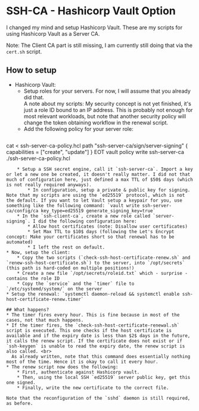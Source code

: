 # SSH-CA - Hashicorp Vault Option

I changed my mind and setup Hashicorp Vault. These are my scripts for using Hashicorp Vault as a Server CA.

Note: The Client CA part is still missing, I am currently still doing that via the `cert.sh` script.

## How to setup

* Hashicorp Vault:
    * Setup roles for your servers. For now, I will assume that you already did that. <br>
      A note about my scripts: My security concept is not yet finished, it's just a role ID bound to an IP address. This is probably not enough for most relevant workloads, but note that another security policy will change the token obtaining workflow in the renewal script.
    * Add the following policy for your server role:
    ```
cat <<EOT > ssh-server-ca-policy.hcl
path "ssh-server-ca/sign/server-signing" {
        capabilities = ["create", "update"]
    }
EOT
vault policy write ssh-server-ca ./ssh-server-ca-policy.hcl
```
    * Setup a SSH secret engine, call it `ssh-server-ca`. Import a key or let a new one be created, it doesn't really matter. I did not that much of configuration here, just defined a max TTL of $50$ days (which is not really required anyways).
        * In configuration, setup a private & public key for signing. Note that my scripts are using the `ed25519` protocol, which is not the default. If you want to let Vault setup a keypair for you, use something like the following command: `vault write ssh-server-ca/config/ca key_type=ed25519 generate_signing_key=true`
    * In the `ssh-client-ca`, create a new role called `server-signing`. I did the following configuration here:
        * Allow host certificates (note: Disallow user certificates)
        * Set Max TTL to $10$ days (following the Let's Encrypt concept: Make your certificates short so that renewal has to be automated)
        * I left the rest on default.
* Now, setup the client:
    * Copy the two scripts (`check-ssh-host-certificate-renew.sh` and `renew-ssh-host-certificate.sh`) to the server, into `/opt/secrets` (this path is hard-coded on multiple positions!)
    * Create a new file `/opt/secrets/roleid.txt` which - surprise - contains the role ID
    * Copy the `service` and the `timer` file to `/etc/systemd/system/` on the server
* Setup the renewal: `systemctl daemon-reload && systemctl enable ssh-host-certificate-renew.timer`

## What happens?
* The timer fires every hour. This is fine because in most of the cases, not that much happens.
* If the timer fires, the `check-ssh-host-certificate-renewal.sh` script is executed. This one checks if the host certificate is available and if the expiry date is less than $2$ days in the future, it calls the renew script. If the certificate does not exist or if `ssh-keygen` is unable to read the expiry date, the renew script is also called. <br>
  As already written, note that this command does essentially nothing most of the time. Hence it is okay to call it every hour.
* The renew script now does the following:
    * First, authenticate against Hashicorp vault.
    * Then, using the local SSH `ed25519` server public key, get this one signed.
    * Finally, write the new certificate to the correct file.

Note that the reconfiguration of the `sshd` daemon is still required, as before.
